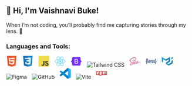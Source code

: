 ## 👋 Hi, I'm Vaishnavi Buke!

When I’m not coding, you’ll probably find me capturing stories through my lens. 📸

###  Languages and Tools:

<p align="left">
  <a href="https://developer.mozilla.org/en-US/docs/Web/HTML" target="_blank" style="text-decoration:none;">
    <img src="https://raw.githubusercontent.com/devicons/devicon/master/icons/html5/html5-original.svg" alt="HTML" width="30" height="30" style="margin-right:10px;"/>
  </a>
  <a href="https://developer.mozilla.org/en-US/docs/Web/CSS" target="_blank" style="text-decoration:none;">
    <img src="https://raw.githubusercontent.com/devicons/devicon/master/icons/css3/css3-original.svg" alt="CSS" width="30" height="30" style="margin-right:10px;"/>
  </a>
  <a href="https://developer.mozilla.org/en-US/docs/Web/JavaScript" target="_blank" style="text-decoration:none;">
    <img src="https://raw.githubusercontent.com/devicons/devicon/master/icons/javascript/javascript-original.svg" alt="JavaScript" width="30" height="30" style="margin-right:10px;"/>
  </a>
  <a href="https://reactjs.org/" target="_blank" style="text-decoration:none;">
    <img src="https://raw.githubusercontent.com/devicons/devicon/master/icons/react/react-original.svg" alt="React" width="30" height="30" style="margin-right:10px;"/>
  </a>

  <a href="https://getbootstrap.com/" target="_blank" style="text-decoration:none;">
    <img src="https://raw.githubusercontent.com/devicons/devicon/master/icons/bootstrap/bootstrap-plain.svg" alt="Bootstrap" width="30" height="30" style="margin-right:10px;"/>
  </a>
  <a href="https://tailwindcss.com/" target="_blank" style="text-decoration:none;">
    <img src="https://www.vectorlogo.zone/logos/tailwindcss/tailwindcss-icon.svg" alt="Tailwind CSS" width="30" height="30" style="margin-right:10px;"/>
  </a>
  <a href="https://sass-lang.com/" target="_blank" style="text-decoration:none;">
    <img src="https://raw.githubusercontent.com/devicons/devicon/master/icons/sass/sass-original.svg" alt="SASS" width="30" height="30" style="margin-right:10px;"/>
  </a>
  <a href="https://lesscss.org/" target="_blank" style="text-decoration:none;">
    <img src="https://raw.githubusercontent.com/devicons/devicon/master/icons/less/less-plain-wordmark.svg" alt="LESS" width="30" height="30" style="margin-right:10px;"/>
  </a>
  <a href="https://mui.com/" target="_blank" style="text-decoration:none;">
    <img src="https://raw.githubusercontent.com/devicons/devicon/master/icons/materialui/materialui-original.svg" alt="Material UI" width="30" height="30" style="margin-right:10px;"/>
  </a>

  <a href="https://www.figma.com/" target="_blank" style="text-decoration:none;">
    <img src="https://www.vectorlogo.zone/logos/figma/figma-icon.svg" alt="Figma" width="30" height="30" style="margin-right:10px;"/>
  </a>
  <a href="https://github.com/" target="_blank" style="text-decoration:none;">
    <img src="https://cdn.jsdelivr.net/gh/devicons/devicon/icons/github/github-original.svg" alt="GitHub" width="30" height="30" style="margin-right:10px;"/>
  </a>
  <a href="https://code.visualstudio.com/" target="_blank" style="text-decoration:none;">
    <img src="https://raw.githubusercontent.com/devicons/devicon/master/icons/vscode/vscode-original.svg" alt="VS Code" width="30" height="30" style="margin-right:10px;"/>
  </a>
  <a href="https://vitejs.dev/" target="_blank" style="text-decoration:none;">
    <img src="https://vitejs.dev/logo.svg" alt="Vite" width="30" height="30" style="margin-right:10px;"/>
  </a>
  <a href="https://www.npmjs.com/" target="_blank" style="text-decoration:none;">
    <img src="https://raw.githubusercontent.com/devicons/devicon/master/icons/npm/npm-original-wordmark.svg" alt="NPM" width="30" height="30" style="margin-right:10px;"/>
  </a>
</p>





















<!--
**vaishnavibuke/vaishnavibuke** is a ✨ _special_ ✨ repository because its `README.md` (this file) appears on your GitHub profile.

Here are some ideas to get you started:

- 🔭 I’m currently working on ...
- 🌱 I’m currently learning ...
- 👯 I’m looking to collaborate on ...
- 🤔 I’m looking for help with ...
- 💬 Ask me about ...
- 📫 How to reach me: ...
- 😄 Pronouns: ...
- ⚡ Fun fact: ...


### GitHub Stats:

![Top Langs](https://github-readme-stats.vercel.app/api/top-langs/?username=vaishnavibuke&layout=compact&langs_count=8&theme=default)
-->





